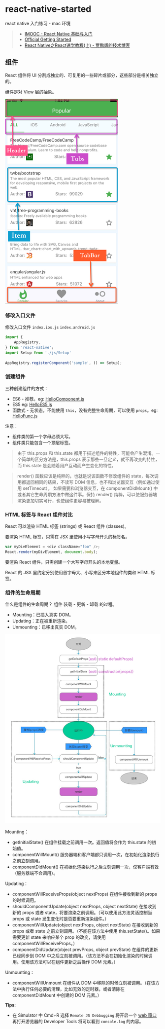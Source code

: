 # react-native-started
react native 入门练习 - mac 环境

> - [IMOOC - React Native 基础与入门](http://www.imooc.com/video/14287)
> - [Official Getting Started](http://facebook.github.io/react-native/docs/getting-started.html)
> - [React Native之React速学教程(上) - 贾鹏辉的技术博客](http://www.devio.org/2016/08/09/React-Native%E4%B9%8BReact%E9%80%9F%E5%AD%A6%E6%95%99%E7%A8%8B-(%E4%B8%8A)/)

## 组件
React 组件将 UI 分割成独立的、可复用的一些碎片或部分，这些部分是相关独立的。

组件是对 View 层的抽象。

![组件](./resource/image/Component.jpg)

### 修改入口文件
修改入口文件 `index.ios.js` `index.android.js`

```javascript
import {
    AppRegistry,
} from 'react-native';
import Setup from './js/Setup'

AppRegistry.registerComponent('sample', () => Setup);
```

### 创建组件
三种创建组件的方式：
- ES6 - 推荐。eg: [HelloComponent.js](js/HelloComponent.js)
- ES5 eg: [HelloES5.js](js/HelloES5.js)
- 函数式 - 无状态，不能使用 `this`，没有完整生命周期，可以使用 `props`。eg: [HelloFunc.js](js/HelloFunc.js)

注意：
- 组件类的第一个字母必须大写。
- 组件类只能包含一个顶层标签。

> 由于 this.props 和 this.state 都用于描述组件的特性，可能会产生混淆。一个简单的区分方法是，this.props 表示那些一旦定义，就不再改变的特性，而 this.state 是会随着用户互动而产生变化的特性。

> render() 函数应该是纯粹的，也就是说该函数不修改组件的 state，每次调用都返回相同的结果，不读写 DOM 信息，也不和浏览器交互（例如通过使用 setTimeout）。
> 如果需要和浏览器交互，在 componentDidMount() 中或者其它生命周期方法中做这件事。保持 render() 纯粹，可以使服务器端渲染更加切实可行，也使组件更容易被理解。

### HTML 标签与 React 组件对比
React 可以渲染 HTML 标签 (strings) 或 React 组件 (classes)。

要渲染 HTML 标签，只需在 JSX 里使用小写字母开头的标签名。
```javascript
var myDivElement = <div className="foo" />;
React.render(myDivElement, document.body);
```

要渲染 React 组件，只需创建一个大写字母开头的本地变量。

React 的 JSX 里约定分别使用首字母大、小写来区分本地组件的类和 HTML 标签。

### 组件的生命周期
什么是组件的生命周期？
组件 装载 - 更新 - 卸载 的过程。
- Mounting：已插入真实 DOM。
- Updating：正在被重新渲染。
- Unmounting：已移出真实 DOM。

![组件的生命周期](./resource/image/component-lifecycle.jpg)

Mounting：
- getInitialState() 在组件挂载之前调用一次。返回值将会作为 this.state 的初始值。
- componentWillMount() 服务器端和客户端都只调用一次，在初始化渲染执行之前立刻调用。
- componentDidMount() 在初始化渲染执行之后立刻调用一次，仅客户端有效（服务器端不会调用）。

Updating：
- componentWillReceiveProps(object nextProps) 在组件接收到新的 props 的时候调用。
- shouldComponentUpdate(object nextProps, object nextState) 在接收到新的 props 或者 state，将要渲染之前调用。（可以使用此方法灵活控制当 props 或 state 发生变化时是否要重新渲染组件。）
- componentWillUpdate(object nextProps, object nextState) 在接收到新的 props 或者 state 之前立刻调用。（不能在该方法中使用 this.setState()。如果需要更新 state 来响应某个 prop 的改变，请使用 componentWillReceiveProps。）
- componentDidUpdate(object prevProps, object prevState) 在组件的更新已经同步到 DOM 中之后立刻被调用。（该方法不会在初始化渲染的时候调用。使用该方法可以在组件更新之后操作 DOM 元素。）

Unmounting：
- componentWillUnmount 在组件从 DOM 中移除的时候立刻被调用。（在该方法中执行任何必要的清理，比如无效的定时器，或者清除在 componentDidMount 中创建的 DOM 元素。）

**Tips:**
- 在 Simulator 中 Cmd+R 选择 `Remote JS Debbugging` 将开启一个 [web 窗口](http://localhost:8081/debugger-ui) 再打开游览器的 Developer Tools 将可以看到 `console.log` 的内容。